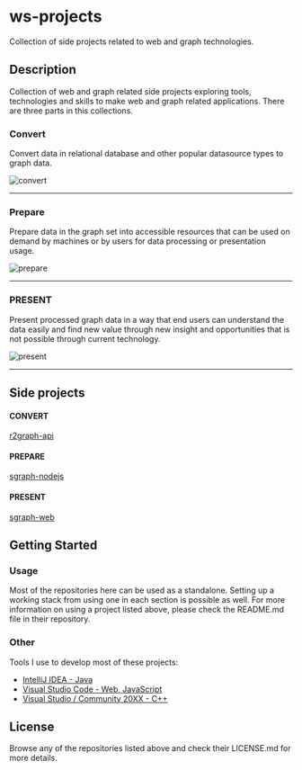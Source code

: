 # ws-projects

Collection of side projects related to web and graph technologies.

## Description

Collection of web and graph related side projects exploring tools, technologies and skills to make web and graph related applications. There are three parts in this collections.

### Convert

Convert data in relational database and other popular datasource types to graph data.

![convert](https://user-images.githubusercontent.com/42923689/54112758-c5022980-444b-11e9-8f58-3d136abb1cc8.png)

---

### Prepare 
Prepare data in the graph set into accessible resources that can be used on demand by machines or by users for data processing or presentation usage.

![prepare](https://user-images.githubusercontent.com/42923689/54112786-d0555500-444b-11e9-9c43-df04911a40fd.png)

---

### PRESENT

Present processed graph data in a way that end users can understand the data easily and find new value through new insight and opportunities that is not possible through current technology.

![present](https://user-images.githubusercontent.com/42923689/54112796-d77c6300-444b-11e9-9584-2eb2fd22afa4.png)

---

## Side projects
#### CONVERT
[r2graph-api](https://github.com/jiefenn8/r2graph-api)

#### PREPARE
[sgraph-nodejs](https://github.com/jiefenn8/sgraph-nodejs)

#### PRESENT
[sgraph-web](https://github.com/jiefenn8/sgraph-web)

## Getting Started

### Usage

Most of the repositories here can be used as a standalone. Setting up a working stack from using one in each section is possible as well. For more information on using a project listed above, please check the README.md file in their repository.

### Other

Tools I use to develop most of these projects:
* [IntelliJ IDEA - Java](https://www.jetbrains.com/idea/)  
* [Visual Studio Code - Web, JavaScript](https://code.visualstudio.com/)
* [Visual Studio / Community 20XX - C++](https://visualstudio.microsoft.com/vs/features/cplusplus/)

## License

Browse any of the repositories listed above and check their LICENSE.md for more details. 